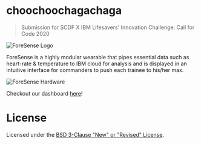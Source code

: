 # choochoochagachaga
> Submission for SCDF X IBM Lifesavers' Innovation Challenge: Call for Code 2020

![ForeSense Logo](./assets/img/foresense_logo.png "ForeSense Logo")

ForeSense is a highly modular wearable that pipes essential data such as heart-rate & temperature to IBM cloud for analysis and is displayed in an intuitive interface for commanders to push each trainee to his/her max.

![ForeSense Hardware](./assets/img/foresense_front.jpg "ForeSense Headband")

Checkout our dashboard [here](https://quantumxt.github.io/choochoochagachaga)!



# License
Licensed under the [BSD 3-Clause "New" or "Revised" License](./LICENSE).
